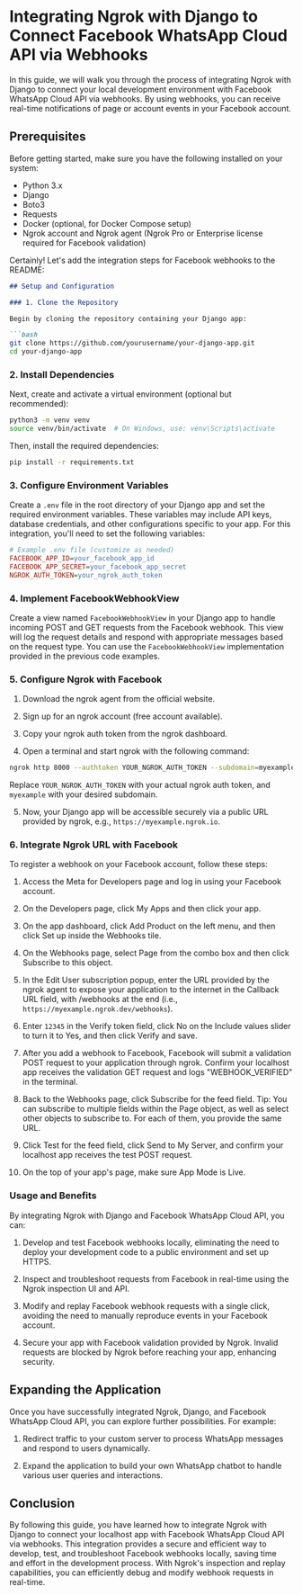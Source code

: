 # Integrating Ngrok with Django to Connect Facebook WhatsApp Cloud API via Webhooks

In this guide, we will walk you through the process of integrating Ngrok with Django to connect your local development environment with Facebook WhatsApp Cloud API via webhooks. By using webhooks, you can receive real-time notifications of page or account events in your Facebook account.

## Prerequisites

Before getting started, make sure you have the following installed on your system:

- Python 3.x
- Django
- Boto3
- Requests
- Docker (optional, for Docker Compose setup)
- Ngrok account and Ngrok agent (Ngrok Pro or Enterprise license required for Facebook validation)

Certainly! Let's add the integration steps for Facebook webhooks to the README:

```markdown
## Setup and Configuration

### 1. Clone the Repository

Begin by cloning the repository containing your Django app:

```bash
git clone https://github.com/yourusername/your-django-app.git
cd your-django-app
```

### 2. Install Dependencies

Next, create and activate a virtual environment (optional but recommended):

```bash
python3 -m venv venv
source venv/bin/activate  # On Windows, use: venv\Scripts\activate
```

Then, install the required dependencies:

```bash
pip install -r requirements.txt
```

### 3. Configure Environment Variables

Create a `.env` file in the root directory of your Django app and set the required environment variables. These variables may include API keys, database credentials, and other configurations specific to your app. For this integration, you'll need to set the following variables:

```ini
# Example .env file (customize as needed)
FACEBOOK_APP_ID=your_facebook_app_id
FACEBOOK_APP_SECRET=your_facebook_app_secret
NGROK_AUTH_TOKEN=your_ngrok_auth_token
```

### 4. Implement FacebookWebhookView

Create a view named `FacebookWebhookView` in your Django app to handle incoming POST and GET requests from the Facebook webhook. This view will log the request details and respond with appropriate messages based on the request type. You can use the `FacebookWebhookView` implementation provided in the previous code examples.

### 5. Configure Ngrok with Facebook

1. Download the ngrok agent from the official website.

2. Sign up for an ngrok account (free account available).

3. Copy your ngrok auth token from the ngrok dashboard.

4. Open a terminal and start ngrok with the following command:

```bash
ngrok http 8000 --authtoken YOUR_NGROK_AUTH_TOKEN --subdomain=myexample
```

Replace `YOUR_NGROK_AUTH_TOKEN` with your actual ngrok auth token, and `myexample` with your desired subdomain.

5. Now, your Django app will be accessible securely via a public URL provided by ngrok, e.g., `https://myexample.ngrok.io`.

### 6. Integrate Ngrok URL with Facebook

To register a webhook on your Facebook account, follow these steps:

1. Access the Meta for Developers page and log in using your Facebook account.

2. On the Developers page, click My Apps and then click your app.

3. On the app dashboard, click Add Product on the left menu, and then click Set up inside the Webhooks tile.

4. On the Webhooks page, select Page from the combo box and then click Subscribe to this object.

5. In the Edit User subscription popup, enter the URL provided by the ngrok agent to expose your application to the internet in the Callback URL field, with /webhooks at the end (i.e., `https://myexample.ngrok.dev/webhooks`).

6. Enter `12345` in the Verify token field, click No on the Include values slider to turn it to Yes, and then click Verify and save.

7. After you add a webhook to Facebook, Facebook will submit a validation POST request to your application through ngrok. Confirm your localhost app receives the validation GET request and logs "WEBHOOK_VERIFIED" in the terminal.

8. Back to the Webhooks page, click Subscribe for the feed field. Tip: You can subscribe to multiple fields within the Page object, as well as select other objects to subscribe to. For each of them, you provide the same URL.

9. Click Test for the feed field, click Send to My Server, and confirm your localhost app receives the test POST request.

10. On the top of your app's page, make sure App Mode is Live.

### Usage and Benefits

By integrating Ngrok with Django and Facebook WhatsApp Cloud API, you can:

1. Develop and test Facebook webhooks locally, eliminating the need to deploy your development code to a public environment and set up HTTPS.

2. Inspect and troubleshoot requests from Facebook in real-time using the Ngrok inspection UI and API.

3. Modify and replay Facebook webhook requests with a single click, avoiding the need to manually reproduce events in your Facebook account.

4. Secure your app with Facebook validation provided by Ngrok. Invalid requests are blocked by Ngrok before reaching your app, enhancing security.

## Expanding the Application

Once you have successfully integrated Ngrok, Django, and Facebook WhatsApp Cloud API, you can explore further possibilities. For example:

1. Redirect traffic to your custom server to process WhatsApp messages and respond to users dynamically.

2. Expand the application to build your own WhatsApp chatbot to handle various user queries and interactions.

## Conclusion

By following this guide, you have learned how to integrate Ngrok with Django to connect your localhost app with Facebook WhatsApp Cloud API via webhooks. This integration provides a secure and efficient way to develop, test, and troubleshoot Facebook webhooks locally, saving time and effort in the development process. With Ngrok's inspection and replay capabilities, you can efficiently debug and modify webhook requests in real-time.

```
